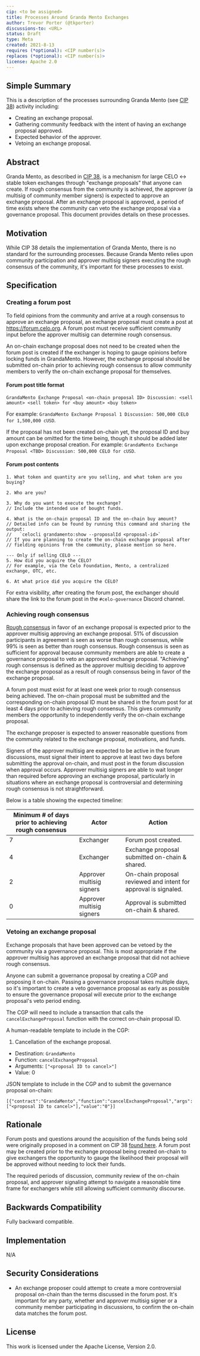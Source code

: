 ```yaml
---
cip: <to be assigned>
title: Processes Around Granda Mento Exchanges
author: Trevor Porter (@tkporter)
discussions-to: <URL>
status: Draft
type: Meta
created: 2021-8-13
requires (*optional): <CIP number(s)>
replaces (*optional): <CIP number(s)>
license: Apache 2.0
---
```


## Simple Summary
This is a description of the processes surrounding Granda Mento (see [CIP 38](cip-0038.md)) activity including:
* Creating an exchange proposal.
* Gathering community feedback with the intent of having an exchange proposal approved.
* Expected behavior of the approver.
* Vetoing an exchange proposal.

## Abstract
Granda Mento, as described in [CIP 38](cip-0038.md), is a mechanism for large CELO <-> stable token exchanges through "exchange proposals" that anyone can create. If rough consensus from the community is achieved, the approver (a multisig of community member signers) is expected to approve an exchange proposal. After an exchange proposal is approved, a period of time exists where the community can veto the exchange proposal via a governance proposal. This document provides details on these processes.

## Motivation
While CIP 38 details the implementation of Granda Mento, there is no standard for the surrounding processes. Because Granda Mento relies upon community participation and approver multisig signers executing the rough consensus of the community, it's important for these processes to exist.

## Specification

### Creating a forum post

To field opinions from the community and arrive at a rough consensus to approve an exchange proposal, an exchange proposal must create a post at https://forum.celo.org. A forum post must receive sufficient community input before the approver multisig can determine rough consensus.

An on-chain exchange proposal does not need to be created when the forum post is created if the exchanger is hoping to gauge opinions before locking funds in GrandaMento. However, the exchange proposal should be submitted on-chain prior to achieving rough consensus to allow community members to verify the on-chain exchange proposal for themselves. 

#### Forum post title format

```
GrandaMento Exchange Proposal <on-chain proposal ID> Discussion: <sell amount> <sell token> for <buy amount> <buy token>
```
For example: `GrandaMento Exchange Proposal 1 Discussion: 500,000 CELO for 1,500,000 cUSD`.

If the proposal has not been created on-chain yet, the proposal ID and buy amount can be omitted for the time being, though it should be added later upon exchange proposal creation. For example: `GrandaMento Exchange Proposal <TBD> Discussion: 500,000 CELO for cUSD`.

#### Forum post contents
```
1. What token and quantity are you selling, and what token are you buying?

2. Who are you?

3. Why do you want to execute the exchange?
// Include the intended use of bought funds.

4. What is the on-chain proposal ID and the on-chain buy amount?
// Detailed info can be found by running this command and sharing the output:
//   `celocli grandamento:show --proposalId <proposal-id>`
// If you are planning to create the on-chain exchange proposal after
// fielding opinions from the community, please mention so here.

--- Only if selling CELO ---
5. How did you acquire the CELO?
// For example, via the Celo Foundation, Mento, a centralized exchange, OTC, etc.

6. At what price did you acquire the CELO?
```

For extra visibility, after creating the forum post, the exchanger should share the link to the forum post in the `#celo-governance` Discord channel.

### Achieving rough consensus

[Rough consensus](https://en.wikipedia.org/wiki/Rough_consensus) in favor of an exchange proposal is expected prior to the approver multisig approving an exchange proposal. 51% of discussion participants in agreement is seen as worse than rough consensus, while 99% is seen as better than rough consensus. Rough consensus is seen as sufficient for approval because community members are able to create a governance proposal to veto an approved exchange proposal. "Achieving" rough consensus is defined as the approver multisig deciding to approve the exchange proposal as a result of rough consensus being in favor of the exchange proposal.

A forum post must exist for at least one week prior to rough consensus being achieved. The on-chain proposal must be submitted and the corresponding on-chain proposal ID must be shared in the forum post for at least 4 days prior to achieving rough consensus. This gives community members the opportunity to independently verify the on-chain exchange proposal.

The exchange proposer is expected to answer reasonable questions from the community related to the exchange proposal, motivations, and funds.

Signers of the approver multisig are expected to be active in the forum discussions, must signal their intent to approve at least two days before submitting the approval on-chain, and must post in the forum discussion when approval occurs. Approver multisig signers are able to wait longer than required before approving an exchange proposal, particularly in situations where an exchange proposal is controversial and determining rough consensus is not straightforward.

Below is a table showing the expected timeline:

| **Minimum # of days prior to achieving rough consensus** | **Actor**                 | **Action**                                                      |
|----------------------------------------------------------|---------------------------|-----------------------------------------------------------------|
| 7                                                        | Exchanger                 | Forum post created.                                             |
| 4                                                        | Exchanger                 | Exchange proposal submitted on-chain & shared.                  |
| 2                                                        | Approver multisig signers | On-chain proposal reviewed and intent for approval is signaled. |
| 0                                                        | Approver multisig signers | Approval is submitted on-chain & shared.                        |                      |

### Vetoing an exchange proposal

Exchange proposals that have been approved can be vetoed by the community via a governance proposal. This is most appropriate if the approver multisig has approved an exchange proposal that did not achieve rough consensus.

Anyone can submit a governance proposal by creating a CGP and proposing it on-chain. Passing a governance proposal takes multiple days, so it's important to create a veto governance proposal as early as possible to ensure the governance proposal will execute prior to the exchange proposal's veto period ending.

The CGP will need to include a transaction that calls the `cancelExchangeProposal` function with the correct on-chain proposal ID.

A human-readable template to include in the CGP:

1. Cancellation of the exchange proposal.
  - Destination: `GrandaMento`
  - Function: `cancelExchangeProposal`
  - Arguments: `["<proposal ID to cancel>"]`
  - Value: 0

JSON template to include in the CGP and to submit the governance proposal on-chain:

```
[{"contract":"GrandaMento","function":"cancelExchangeProposal","args":["<proposal ID to cancel>"],"value":"0"}]
```

## Rationale

Forum posts and questions around the acquisition of the funds being sold were originally proposed in a comment on CIP 38 [found here](https://github.com/celo-org/celo-proposals/pull/224#discussion_r639754818). A forum post may be created prior to the exchange proposal being created on-chain to give exchangers the opportunity to gauge the likelihood their proposal will be approved without needing to lock their funds.

The required periods of discussion, community review of the on-chain proposal, and approver signaling attempt to navigate a reasonable time frame for exchangers while still allowing sufficient community discourse.

## Backwards Compatibility

Fully backward compatible.

## Implementation

N/A

## Security Considerations

* An exchange proposer could attempt to create a more controversial proposal on-chain than the terms discussed in the forum post. It's important for any party, whether and approver multisig signer or a community member participating in discussions, to confirm the on-chain data matches the forum post.

## License
This work is licensed under the Apache License, Version 2.0.
